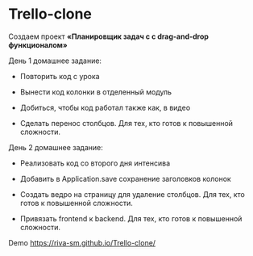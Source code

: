 # Trello-clone


Создаем проект **«Планировщик задач с с drag-and-drop функционалом»**

День 1 домашнее задание:

- Повторить код с урока

- Вынести код колонки в отделенный модуль

- Добиться, чтобы код работал также как, в видео

- Сделать перенос столбцов. Для тех, кто готов к повышенной сложности.

День 2 домашнее задание:

- Реализовать код со второго дня интенсива

- Добавить в Application.save сохранение заголовков колонок

- Создать ведро на страницу для удаление столбцов. Для тех, кто готов к повышенной сложности.

- Привязать frontend к backend. Для тех, кто готов к повышенной сложности.

Demo https://riva-sm.github.io/Trello-clone/
